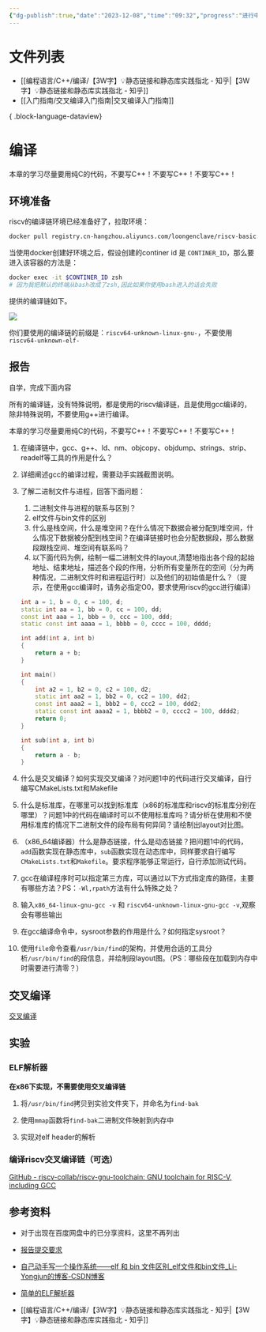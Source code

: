 ```yaml
---
{"dg-publish":true,"date":"2023-12-08","time":"09:32","progress":"进行中","tags":["入门指南","交叉编译","编译"],"permalink":"/入门指南/交叉编译入门指南/","dgPassFrontmatter":true}
---
```


# 文件列表

- [[编程语言/C++/编译/【3W字】💡静态链接和静态库实践指北 - 知乎\|【3W字】💡静态链接和静态库实践指北 - 知乎]]
- [[入门指南/交叉编译入门指南\|交叉编译入门指南]]

{ .block-language-dataview}

# 编译

本章的学习尽量要用纯C的代码，不要写C++！不要写C++！不要写C++！

## 环境准备

riscv的编译链环境已经准备好了，拉取环境：

```Bash
docker pull registry.cn-hangzhou.aliyuncs.com/loongenclave/riscv-basic:12.2.0
```

当使用docker创建好环境之后，假设创建的continer id 是 `CONTINER_ID`，那么要进入该容器的方法是：

```Bash
docker exec -it $CONTINER_ID zsh
# 因为我把默认的终端从bash改成了zsh,因此如果你使用bash进入的话会失败
```

提供的编译链如下。

![](https://gitee.com/wangzhankun/img-repo/raw/main/asynccode)

你们要使用的编译链的前缀是：`riscv64-unknown-linux-gnu-`，不要使用`riscv64-unknown-elf-`

## 报告

自学，完成下面内容

所有的编译链，没有特殊说明，都是使用的riscv编译链，且是使用gcc编译的，除非特殊说明，不要使用g++进行编译。

本章的学习尽量要用纯C的代码，不要写C++！不要写C++！不要写C++！

1. 在编译链中，gcc、g++、ld、nm、objcopy、objdump、strings、strip、readelf等工具的作用是什么？

1. 详细阐述gcc的编译过程，需要动手实践截图说明。

1. 了解二进制文件与进程，回答下面问题：
	1. 二进制文件与进程的联系与区别？
	1. elf文件与bin文件的区别
	1. 什么是栈空间，什么是堆空间？在什么情况下数据会被分配到堆空间，什么情况下数据被分配到栈空间？在编译链接时也会分配数据段，那么数据段跟栈空间、堆空间有联系吗？
	1. 以下面代码为例，绘制一幅二进制文件的layout,清楚地指出各个段的起始地址、结束地址，描述各个段的作用，分析所有变量所在的空间（分为两种情况，二进制文件时和进程运行时）以及他们的初始值是什么？（提示，在使用gcc编译时，请务必指定O0，要求使用riscv的gcc进行编译）
    
    ```C++
    int a = 1, b = 0, c = 100, d;
    static int aa = 1, bb = 0, cc = 100, dd;
    const int aaa = 1, bbb = 0, ccc = 100, ddd;
    static const int aaaa = 1, bbbb = 0, cccc = 100, dddd;
    
    int add(int a, int b)
    {
        return a + b;
    }
    
    int main()
    {
        int a2 = 1, b2 = 0, c2 = 100, d2;
        static int aa2 = 1, bb2 = 0, cc2 = 100, dd2;
        const int aaa2 = 1, bbb2 = 0, ccc2 = 100, ddd2;
        static const int aaaa2 = 1, bbbb2 = 0, cccc2 = 100, dddd2;
        return 0;
    }
    
    int sub(int a, int b)
    {
        return a - b;
    }
    ```
    
1. 什么是交叉编译？如何实现交叉编译？对问题1中的代码进行交叉编译，自行编写CMakeLists.txt和Makefile

1. 什么是标准库，在哪里可以找到标准库（x86的标准库和riscv的标准库分别在哪里）？问题1中的代码在编译时可以不使用标准库吗？请分析在使用和不使用标准库的情况下二进制文件的段布局有何异同？请绘制出layout对比图。

3. （x86_64编译器）什么是静态链接，什么是动态链接？把问题1中的代码，`add`函数实现在静态库中，`sub`函数实现在动态库中，同样要求自行编写`CMakeLists.txt`和`Makefile`。要求程序能够正常运行，自行添加测试代码。

1. gcc在编译程序时可以指定第三方库，可以通过以下方式指定库的路径，主要有哪些方法？PS：`-Wl,rpath`方法有什么特殊之处？

1. 输入`x86_64-linux-gnu-gcc -v` 和 `riscv64-unknown-linux-gnu-gcc -v`,观察会有哪些输出

1. 在gcc编译命令中，sysroot参数的作用是什么？如何指定sysroot？

1. 使用`file`命令查看`/usr/bin/find`的架构，并使用合适的工具分析`/usr/bin/find`的段信息，并绘制段layout图。（PS：哪些段在加载到内存中时需要进行清零？）


## 交叉编译

[交叉编译](https://wbc3ji2vof.feishu.cn/wiki/CSXaw014wietTLkLCKQcVN2MnAv)


## 实验


### ELF解析器

**在x86下实现，不需要使用交叉编译链**

1. 将`/usr/bin/find`拷贝到实验文件夹下，并命名为`find-bak`

2. 使用`mmap`函数将`find-bak`二进制文件映射到内存中

3. 实现对elf header的解析


### 编译riscv交叉编译链（可选）

[GitHub - riscv-collab/riscv-gnu-toolchain: GNU toolchain for RISC-V, including GCC](https://github.com/riscv-collab/riscv-gnu-toolchain)

## 参考资料

- 对于出现在百度网盘中的已分享资料，这里不再列出

- [报告提交要求](https://wbc3ji2vof.feishu.cn/wiki/IPeswEPejiqoU7kH2gjcH74vnxb)

- [自己动手写一个操作系统——elf 和 bin 文件区别_elf文件和bin文件_Li-Yongjun的博客-CSDN博客](https://blog.csdn.net/lyndon_li/article/details/128768087)
 
- [简单的ELF解析器](https://omasko.github.io/2018/03/19/%E7%AE%80%E5%8D%95%E7%9A%84ELF%E8%A7%A3%E6%9E%90%E5%99%A8/)
- [[编程语言/C++/编译/【3W字】💡静态链接和静态库实践指北 - 知乎\|【3W字】💡静态链接和静态库实践指北 - 知乎]]